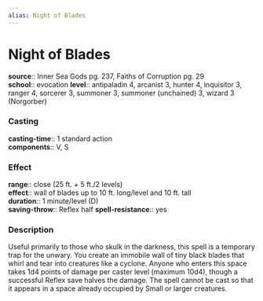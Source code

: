 ```yaml
---
alias: Night of Blades
---
```


# Night of Blades 

**source**:: Inner Sea Gods pg. 237, Faiths of Corruption pg. 29  
**school**:: evocation
**level**:: antipaladin 4, arcanist 3, hunter 4, inquisitor 3, ranger 4, sorcerer 3, summoner 3, summoner (unchained) 3, wizard 3 (Norgorber)

### Casting 

**casting-time**:: 1 standard action  
**components**:: V, S

### Effect 

**range**:: close (25 ft. + 5 ft./2 levels)  
**effect**:: wall of blades up to 10 ft. long/level and 10 ft. tall  
**duration**:: 1 minute/level (D)  
**saving-throw**:: Reflex half
**spell-resistance**:: yes

### Description 

Useful primarily to those who skulk in the darkness, this spell is a temporary trap for the unwary. You create an immobile wall of tiny black blades that whirl and tear into creatures like a cyclone. Anyone who enters this space takes 1d4 points of damage per caster level (maximum 10d4), though a successful Reflex save halves the damage. The spell cannot be cast so that it appears in a space already occupied by Small or larger creatures.
